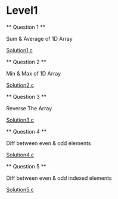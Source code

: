 # Level1


** Question 1 **

Sum & Average of 1D Array<br/>

[Solution1.c](https://github.com/saurabhcr007/Learning_2023/blob/main/Module1/Day4/Level1(Arrays)/Question1.c)


** Question 2 **

Min & Max of 1D Array<br/>

[Solution2.c](https://github.com/saurabhcr007/Learning_2023/blob/main/Module1/Day4/Level1(Arrays)/Question2.c)


** Question 3 **

Reverse The Array<br/>

[Solution3.c](https://github.com/saurabhcr007/Learning_2023/blob/main/Module1/Day4/Level1(Arrays)/Question3.c)


** Question 4 **

Diff between even & odd elements<br/>

[Solution4.c](https://github.com/saurabhcr007/Learning_2023/blob/main/Module1/Day4/Level1(Arrays)/Question4.c)


** Question 5 **

Diff between even & odd indexed elements<br/>

[Solution5.c](https://github.com/saurabhcr007/Learning_2023/blob/main/Module1/Day4/Level1(Arrays)/Question5.c)
